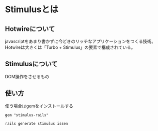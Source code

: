 # Stimulusとは
## Hotwireについて
javascriptをあまり書かずに今どきのリッチなアプリケーションをつくる技術。
Hotwireは大きくは「Turbo + Stimulus」の要素で構成されている。
## Stimulusについて
DOM操作をさせるもの
## 使い方
使う場合はgemをインストールする
```
gem "stimulus-rails"
```

```
rails generate stimulus issen
```